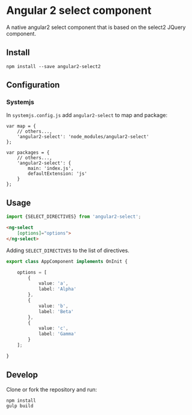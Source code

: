 # Angular 2 select component

A native angular2 select component that is based on the select2 JQuery
component.

## Install

```
npm install --save angular2-select2
```

## Configuration

### Systemjs

In `systemjs.config.js` add `angular2-select` to map and package:

```
var map = {
	// others...,
	'angular2-select': 'node_modules/angular2-select'
};

var packages = {
	// others...,
	'angular2-select': {
		main: 'index.js',
		defaultExtension: 'js'
	}
};
```

## Usage

```typescript
import {SELECT_DIRECTIVES} from 'angular2-select';
```


```html
<ng-select
	[options]="options">
</ng-select>
```

Adding `SELECT_DIRECTIVES` to the list of directives.

```typescript
export class AppComponent implements OnInit {

    options = [
		{
			value: 'a',
			label: 'Alpha'
		},
		{
			value: 'b',
			label: 'Beta'
		},
		{
			value: 'c',
			label: 'Gamma'
		}
	];

}
```

## Develop

Clone or fork the repository and run:

```
npm install
gulp build
```
